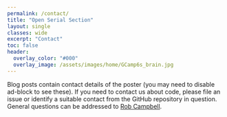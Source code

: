 ```yaml
---
permalink: /contact/
title: "Open Serial Section"
layout: single
classes: wide
excerpt: "Contact"
toc: false
header:
  overlay_color: "#000"
  overlay_image: /assets/images/home/GCamp6s_brain.jpg
---
```


Blog posts contain contact details of the poster (you may need to disable ad-block to see these).
If you need to contact us about code, please file an issue or identify a suitable contact from the GitHub repository in question.
General questions can be addressed to [Rob Campbell](http://mouse.vision/people.shtml).